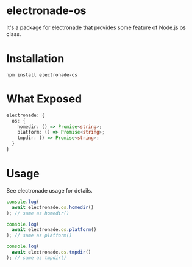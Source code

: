 # electronade-os

It's a package for electronade that provides some feature of Node.js os class.

# Installation
``` shell
npm install electronade-os
```

# What Exposed
``` typescript
electronade: {
  os: {
    homedir: () => Promise<string>;
    platform: () => Promise<string>;
    tmpdir: () => Promise<string>;
  }
}
```

# Usage
See electronade usage for details.

``` javascript
console.log(
  await electronade.os.homedir()
); // same as homedir()

console.log(
  await electronade.os.platform()
); // same as platform()

console.log(
  await electronade.os.tmpdir()
); // same as tmpdir()
```
